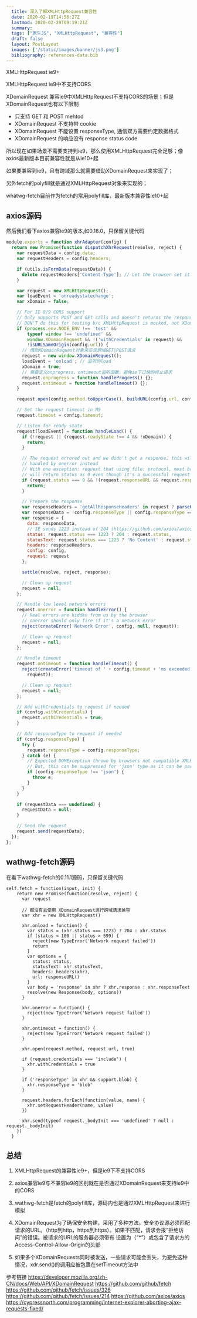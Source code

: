 ```yaml
---
  title: 深入了解XMLHttpRequest兼容性
  date: 2020-02-19T14:56:27Z
  lastmod: 2020-02-29T09:19:21Z
  summary: 
  tags: ["原生JS", "XMLHttpRequest", "兼容性"]
  draft: false
  layout: PostLayout
  images: ['/static/images/banner/js3.png']
  bibliography: references-data.bib
---
```


XMLHttpRequest ie9+

XMLHttpRequest ie9中不支持CORS

XDomainRequest 兼容ie9中XMLHttpRequest不支持CORS的场景；但是XDomainRequest也有以下限制

- 只支持 GET 和 POST mehtod
- XDomainRequest 不支持带 cookie
- XDomainRequest 不能设置 responseType, 通信双方需要约定数据格式
- XDomainRequest 的响应没有 response status code

所以现在如果场景不需要支持到ie9，那么使用XMLHttpRequest完全足够；像axios最新版本目前兼容性就是从ie10+起

如果要兼容到ie9，且有跨域那么就需要借助XDomainRequest来实现了；

另外fetch的polyfill就是通过XMLHttpRequest对象来实现的；

whatwg-fetch目前作为fetch的常用polyfill库，最新版本兼容性ie10+起

## axios源码

然后我们看下axios兼容ie9的版本,如0.18.0，只保留关键代码

```js
module.exports = function xhrAdapter(config) {
  return new Promise(function dispatchXhrRequest(resolve, reject) {
    var requestData = config.data;
    var requestHeaders = config.headers;

    if (utils.isFormData(requestData)) {
      delete requestHeaders['Content-Type']; // Let the browser set it
    }

    var request = new XMLHttpRequest();
    var loadEvent = 'onreadystatechange';
    var xDomain = false;

    // For IE 8/9 CORS support
    // Only supports POST and GET calls and doesn't returns the response headers.
    // DON'T do this for testing b/c XMLHttpRequest is mocked, not XDomainRequest.
    if (process.env.NODE_ENV !== 'test' &&
        typeof window !== 'undefined' &&
        window.XDomainRequest && !('withCredentials' in request) &&
        !isURLSameOrigin(config.url)) {
      // 借助XDomainRequest对象来实现跨域GET|POST请求
      request = new window.XDomainRequest();
      loadEvent = 'onload'; // 监听的load
      xDomain = true;
      // 需要定义onprogress、ontimeout监听函数，避免ie下过快的终止请求
      request.onprogress = function handleProgress() {};
      request.ontimeout = function handleTimeout() {};
    }

    request.open(config.method.toUpperCase(), buildURL(config.url, config.params, config.paramsSerializer), true);

    // Set the request timeout in MS
    request.timeout = config.timeout;

    // Listen for ready state
    request[loadEvent] = function handleLoad() {
      if (!request || (request.readyState !== 4 && !xDomain)) {
        return;
      }

      // The request errored out and we didn't get a response, this will be
      // handled by onerror instead
      // With one exception: request that using file: protocol, most browsers
      // will return status as 0 even though it's a successful request
      if (request.status === 0 && !(request.responseURL && request.responseURL.indexOf('file:') === 0)) {
        return;
      }

      // Prepare the response
      var responseHeaders = 'getAllResponseHeaders' in request ? parseHeaders(request.getAllResponseHeaders()) : null;
      var responseData = !config.responseType || config.responseType === 'text' ? request.responseText : request.response;
      var response = {
        data: responseData,
        // IE sends 1223 instead of 204 (https://github.com/axios/axios/issues/201)
        status: request.status === 1223 ? 204 : request.status,
        statusText: request.status === 1223 ? 'No Content' : request.statusText,
        headers: responseHeaders,
        config: config,
        request: request
      };

      settle(resolve, reject, response);

      // Clean up request
      request = null;
    };

    // Handle low level network errors
    request.onerror = function handleError() {
      // Real errors are hidden from us by the browser
      // onerror should only fire if it's a network error
      reject(createError('Network Error', config, null, request));

      // Clean up request
      request = null;
    };

    // Handle timeout
    request.ontimeout = function handleTimeout() {
      reject(createError('timeout of ' + config.timeout + 'ms exceeded', config, 'ECONNABORTED',
        request));

      // Clean up request
      request = null;
    };

    // Add withCredentials to request if needed
    if (config.withCredentials) {
      request.withCredentials = true;
    }

    // Add responseType to request if needed
    if (config.responseType) {
      try {
        request.responseType = config.responseType;
      } catch (e) {
        // Expected DOMException thrown by browsers not compatible XMLHttpRequest Level 2.
        // But, this can be suppressed for 'json' type as it can be parsed by default 'transformResponse' function.
        if (config.responseType !== 'json') {
          throw e;
        }
      }
    }

    if (requestData === undefined) {
      requestData = null;
    }

    // Send the request
    request.send(requestData);
  });
};
```

## wathwg-fetch源码

在看下wathwg-fetch的0.11.1源码，只保留关键代码

```
self.fetch = function(input, init) {
    return new Promise(function(resolve, reject) {
      var request
      
      // 都没有去使用 XDomainRequest进行跨域请求兼容
      var xhr = new XMLHttpRequest()

      xhr.onload = function() {
        var status = (xhr.status === 1223) ? 204 : xhr.status
        if (status < 100 || status > 599) {
          reject(new TypeError('Network request failed'))
          return
        }
        var options = {
          status: status,
          statusText: xhr.statusText,
          headers: headers(xhr),
          url: responseURL()
        }
        var body = 'response' in xhr ? xhr.response : xhr.responseText
        resolve(new Response(body, options))
      }

      xhr.onerror = function() {
        reject(new TypeError('Network request failed'))
      }

      xhr.ontimeout = function() {
        reject(new TypeError('Network request failed'))
      }

      xhr.open(request.method, request.url, true)

      if (request.credentials === 'include') {
        xhr.withCredentials = true
      }

      if ('responseType' in xhr && support.blob) {
        xhr.responseType = 'blob'
      }

      request.headers.forEach(function(value, name) {
        xhr.setRequestHeader(name, value)
      })

      xhr.send(typeof request._bodyInit === 'undefined' ? null : request._bodyInit)
    })
  }
```

## 总结

1. XMLHttpRequest的兼容性ie9+，但是ie9下不支持CORS

2. axios兼容ie9与不兼容ie9的区别就在是否通过XDomainRequest来支持ie9中的CORS

3. wathwg-fetch是fetch的polyfill库，源码内也是通过XMLHttpRequest来进行模拟

4. XDomainRequest为了确保安全构建，采用了多种方法。安全协议源必须匹配请求的URL。（http到http，https到https）。如果不匹配，请求会报“拒绝访问”的错误。被请求的URL的服务器必须带有 设置为（“*”）或包含了请求方的Access-Control-Allow-Origin的头部

5. 如果多个XDomainRequests同时被发送，一些请求可能会丢失，为避免这种情况，xdr.send()的调用应被包裹在setTimeout方法中

参考链接
https://developer.mozilla.org/zh-CN/docs/Web/API/XDomainRequest
https://github.com/github/fetch
https://github.com/github/fetch/issues/326
https://github.com/github/fetch/issues/214
https://github.com/axios/axios
https://cypressnorth.com/programming/internet-explorer-aborting-ajax-requests-fixed/

